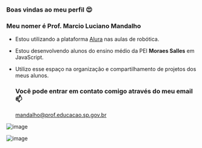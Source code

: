 ### Boas vindas ao meu perfil 😍

### Meu nomer é Prof. Marcio Luciano Mandalho

- Estou utilizando a plataforma [Alura](https://cmspweb.ip.tv/)  nas aulas de robótica.

- Estou desenvolvendo alunos do ensino médio da PEI **Moraes Salles** em JavaScript.

- Utilizo esse espaço na organização e compartilhamento de projetos dos meus alunos.

  ### Você pode entrar em contato comigo através do meu email 📫

  mandalho@prof.educacao.sp.gov.br

![image](https://github.com/mandalho/mandalho/assets/170373076/cc1b8812-bbf4-48b9-a97f-5e65ba8a9919)


![image](https://github.com/mandalho/mandalho/assets/170373076/218845ad-5468-43f0-a51f-e364c163339c)
